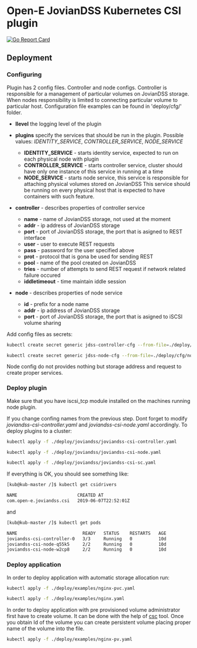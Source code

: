 # Open-E JovianDSS Kubernetes CSI plugin

[![Go Report Card](https://goreportcard.com/badge/github.com/open-e/JovianDSS-KubernetesCSI)](https://goreportcard.com/report/github.com/open-e/JovianDSS-KubernetesCSI)

## Deployment

### Configuring

Plugin has 2 config files. Controller and node configs. Controller is responsible for a management of particular volumes on JovianDSS storage. When nodes responsibility is limited to connecting particular volume to particular host. Configuration file examples can be found in 'deploy/cfg/' folder.

 - **llevel** the logging level of the plugin

 - **plugins** specify the services that should be run in the plugin.
    Possible values: *IDENTITY_SERVICE*, *CONTROLLER_SERVICE*, *NODE_SERVICE*
    + **IDENTITY_SERVICE** - starts identity service, expected to run on each physical node with plugin
    + **CONTROLLER_SERVICE** - starts controller service, cluster should have only one instance of this service in running at a time
    + **NODE_SERVICE** - starts node service, this service is responsible for attaching physical volumes stored on JovianDSS
        This service should be running on every physical host that is expected to have containers with such feature.
 - **controller** - describes properties of controller service
    + **name** - name of JovianDSS storage, not used at the moment
    + **addr** - ip address of JovianDSS storage
    + **port** - port of JovianDSS storage, the port that is asigned to REST interface
    + **user** - user to execute REST requests
    + **pass** - password for the user specified above
    + **prot** - protocol that is gona be used for sending REST
    + **pool** - name of the pool created on JovianDSS
    + **tries** - number of attempts to send REST request if network related failure occured
    + **iddletimeout** - time maintain iddle session
 - **node** - describes properties of node service
    + **id** - prefix for a node name
    + **addr** - ip address of JovianDSS storage
    + **port** - port of JovianDSS storage, the port that is asigned to iSCSI volume sharing    


Add config files as secrets:

``` bash
kubectl create secret generic jdss-controller-cfg --from-file=./deploy/cfg/controller.yaml

kubectl create secret generic jdss-node-cfg --from-file=./deploy/cfg/node.yaml
```
Node config do not provides nothing but storage address and request to create proper services.

### Deploy plugin

Make sure that you have iscsi\_tcp module installed on the machines running node plugin.

If you change confing names from the previous step. Dont forget to modify  *joviandss-csi-controller.yaml* and *joviandss-csi-node.yaml* accordingly.
To deploy plugins to a cluster:

``` bash
kubectl apply -f ./deploy/joviandss/joviandss-csi-controller.yaml

kubectl apply -f ./deploy/joviandss/joviandss-csi-node.yaml 

kubectl apply -f ./deploy/joviandss/joviandss-csi-sc.yaml
```

If everything is OK, you should see something like:

```bash
[kub@kub-master /]$ kubectl get csidrivers

NAME                       CREATED AT
com.open-e.joviandss.csi   2019-06-07T22:52:01Z
```
and 

```bash
[kub@kub-master /]$ kubectl get pods

NAME                         READY   STATUS    RESTARTS   AGE
joviandss-csi-controller-0   3/3     Running   0          10d
joviandss-csi-node-q55k5     2/2     Running   0          10d
joviandss-csi-node-w2cp8     2/2     Running   0          10d
```


### Deploy application

In order to deploy application with automatic storage allocation run: 
``` bash
kubectl apply -f ./deploy/examples/nginx-pvc.yaml

kubectl apply -f ./deploy/examples/nginx.yaml
```

In order to deploy application with pre provisioned volume administrator first have to create volume.
It can be done with the help of [csc](https://github.com/rexray/gocsi/tree/master/csc) tool.
Once you obtain Id of the volume you can create persistent volume placing proper name of the volume into the file.
```bash
kubectl apply -f ./deploy/examples/nginx-pv.yaml
```



